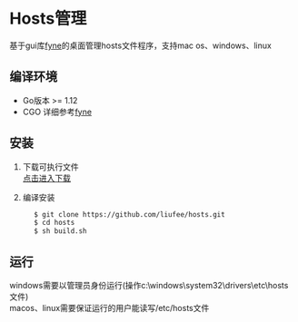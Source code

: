 Hosts管理
===============================

基于gui库[fyne](https://github.com/fyne-io/fyne)的桌面管理hosts文件程序，支持mac os、windows、linux


编译环境
-------
 * Go版本 >= 1.12
 * CGO
详细参考[fyne](https://github.com/fyne-io/fyne)


安装
-------
 1. 下载可执行文件  
   [点击进入下载](https://github.com/liufee/hosts/releases) 
   
   
 2. 编译安装
  ```bash 
        $ git clone https://github.com/liufee/hosts.git
        $ cd hosts
        $ sh build.sh
  ```
    

运行
-------
windows需要以管理员身份运行(操作c:\windows\system32\drivers\etc\hosts文件)  
macos、linux需要保证运行的用户能读写/etc/hosts文件
